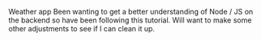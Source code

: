 Weather app
Been wanting to get a better understanding of Node / JS on the backend so have been following this tutorial. Will want to make some other adjustments to see if I can clean it up.
